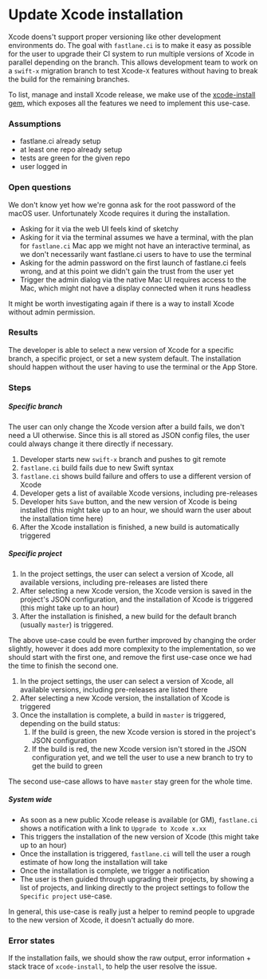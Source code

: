 # Update Xcode installation #

Xcode doens't support proper versioning like other development environments do. The goal with `fastlane.ci` is to make it easy as possible for the user to upgrade their CI system to run multiple versions of Xcode in parallel depending on the branch. This allows development team to work on a `swift-x` migration branch to test Xcode-`X` features without having to break the build for the remaining branches.

To list, manage and install Xcode release, we make use of the [xcode-install gem](https://github.com/krausefx/xcode-install), which exposes all the features we need to implement this use-case.

### Assumptions ###
- fastlane.ci already setup
- at least one repo already setup
- tests are green for the given repo
- user logged in

### Open questions ###

We don't know yet how we're gonna ask for the root password of the macOS user. Unfortunately Xcode requires it during the installation. 
- Asking for it via the web UI feels kind of sketchy
- Asking for it via the terminal assumes we have a terminal, with the plan for `fastlane.ci` Mac app we might not have an interactive terminal, as we don't necessarily want fastlane.ci users to have to use the terminal
- Asking for the admin password on the first launch of fastlane.ci feels wrong, and at this point we didn't gain the trust from the user yet
- Trigger the admin dialog via the native Mac UI requires access to the Mac, which might not have a display connected when it runs headless

It might be worth investigating again if there is a way to install Xcode without admin permission. 

### Results ###

The developer is able to select a new version of Xcode for a specific branch, a specific project, or set a new system default. The installation should happen without the user having to use the terminal or the App Store.

### Steps ###

##### Specific branch #####
The user can only change the Xcode version after a build fails, we don't need a UI otherwise. Since this is all stored as JSON config files, the user could always change it there directly if necessary.

1. Developer starts new `swift-x` branch and pushes to git remote
1. `fastlane.ci` build fails due to new Swift syntax
1. `fastlane.ci` shows build failure and offers to use a different version of Xcode
1. Developer gets a list of available Xcode versions, including pre-releases
1. Developer hits `Save` button, and the new version of Xcode is being installed (this might take up to an hour, we should warn the user about the installation time here)
1. After the Xcode installation is finished, a new build is automatically triggered

##### Specific project #####

1. In the project settings, the user can select a version of Xcode, all available versions, including pre-releases are listed there
1. After selecting a new Xcode version, the Xcode version is saved in the project's JSON configuration, and the installation of Xcode is triggered (this might take up to an hour)
1. After the installation is finished, a new build for the default branch (usually `master`) is triggered.

The above use-case could be even further improved by changing the order slightly, however it does add more complexity to the implementation, so we should start with the first one, and remove the first use-case once we had the time to finish the second one.

1. In the project settings, the user can select a version of Xcode, all available versions, including pre-releases are listed there
1. After selecting a new Xcode version, the installation of Xcode is triggered
1. Once the installation is complete, a build in `master` is triggered, depending on the build status:
	1. If the build is green, the new Xcode version is stored in the project's JSON configuration
	1. If the build is red, the new Xcode version isn't stored in the JSON configuration yet, and we tell the user to use a new branch to try to get the build to green

The second use-case allows to have `master` stay green for the whole time.

##### System wide #####

- As soon as a new public Xcode release is available (or GM), `fastlane.ci` shows a notification with a link to `Upgrade to Xcode x.xx`
- This triggers the installation of the new version of Xcode (this might take up to an hour)
- Once the installation is triggered, `fastlane.ci` will tell the user a rough estimate of how long the installation will take
- Once the installation is complete, we trigger a notification
- The user is then guided through upgrading their projects, by showing a list of projects, and linking directly to the project settings to follow the `Specific project` use-case.

In general, this use-case is really just a helper to remind people to upgrade to the new version of Xcode, it doesn't actually do more.

### Error states ###

If the installation fails, we should show the raw output, error information + stack trace of `xcode-install`, to help the user resolve the issue.
